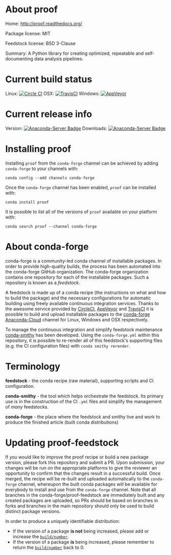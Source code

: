About proof
===========

Home: http://proof.readthedocs.org/

Package license: MIT

Feedstock license: BSD 3-Clause

Summary: A Python library for creating optimized, repeatable and self-documenting data analysis pipelines.



Current build status
====================

Linux: [![Circle CI](https://circleci.com/gh/conda-forge/proof-feedstock.svg?style=shield)](https://circleci.com/gh/conda-forge/proof-feedstock)
OSX: [![TravisCI](https://travis-ci.org/conda-forge/proof-feedstock.svg?branch=master)](https://travis-ci.org/conda-forge/proof-feedstock)
Windows: [![AppVeyor](https://ci.appveyor.com/api/projects/status/github/conda-forge/proof-feedstock?svg=True)](https://ci.appveyor.com/project/conda-forge/proof-feedstock/branch/master)

Current release info
====================
Version: [![Anaconda-Server Badge](https://anaconda.org/conda-forge/proof/badges/version.svg)](https://anaconda.org/conda-forge/proof)
Downloads: [![Anaconda-Server Badge](https://anaconda.org/conda-forge/proof/badges/downloads.svg)](https://anaconda.org/conda-forge/proof)

Installing proof
================

Installing `proof` from the `conda-forge` channel can be achieved by adding `conda-forge` to your channels with:

```
conda config --add channels conda-forge
```

Once the `conda-forge` channel has been enabled, `proof` can be installed with:

```
conda install proof
```

It is possible to list all of the versions of `proof` available on your platform with:

```
conda search proof --channel conda-forge
```


About conda-forge
=================

conda-forge is a community-led conda channel of installable packages.
In order to provide high-quality builds, the process has been automated into the
conda-forge GitHub organization. The conda-forge organization contains one repository
for each of the installable packages. Such a repository is known as a *feedstock*.

A feedstock is made up of a conda recipe (the instructions on what and how to build
the package) and the necessary configurations for automatic building using freely
available continuous integration services. Thanks to the awesome service provided by
[CircleCI](https://circleci.com/), [AppVeyor](http://www.appveyor.com/)
and [TravisCI](https://travis-ci.org/) it is possible to build and upload installable
packages to the [conda-forge](https://anaconda.org/conda-forge)
[Anaconda-Cloud](http://docs.anaconda.org/) channel for Linux, Windows and OSX respectively.

To manage the continuous integration and simplify feedstock maintenance
[conda-smithy](http://github.com/conda-forge/conda-smithy) has been developed.
Using the ``conda-forge.yml`` within this repository, it is possible to re-render all of
this feedstock's supporting files (e.g. the CI configuration files) with ``conda smithy rerender``.


Terminology
===========

**feedstock** - the conda recipe (raw material), supporting scripts and CI configuration.

**conda-smithy** - the tool which helps orchestrate the feedstock.
                   Its primary use is in the construction of the CI ``.yml`` files
                   and simplify the management of *many* feedstocks.

**conda-forge** - the place where the feedstock and smithy live and work to
                  produce the finished article (built conda distributions)


Updating proof-feedstock
========================

If you would like to improve the proof recipe or build a new
package version, please fork this repository and submit a PR. Upon submission,
your changes will be run on the appropriate platforms to give the reviewer an
opportunity to confirm that the changes result in a successful build. Once
merged, the recipe will be re-built and uploaded automatically to the
`conda-forge` channel, whereupon the built conda packages will be available for
everybody to install and use from the `conda-forge` channel.
Note that all branches in the conda-forge/proof-feedstock are
immediately built and any created packages are uploaded, so PRs should be based
on branches in forks and branches in the main repository should only be used to
build distinct package versions.

In order to produce a uniquely identifiable distribution:
 * If the version of a package **is not** being increased, please add or increase
   the [``build/number``](http://conda.pydata.org/docs/building/meta-yaml.html#build-number-and-string).
 * If the version of a package **is** being increased, please remember to return
   the [``build/number``](http://conda.pydata.org/docs/building/meta-yaml.html#build-number-and-string)
   back to 0.
